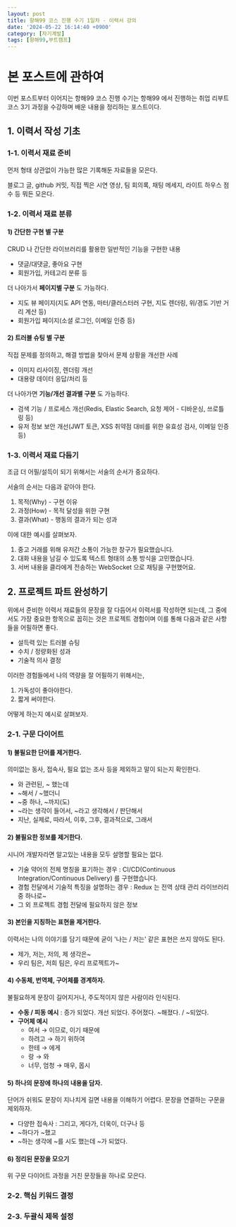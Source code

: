 ```yaml
---
layout: post
title: 항해99 코스 진행 수기 1일차 - 이력서 강의
date: '2024-05-22 16:14:40 +0900'
category: [자기계발]
tags: [항해99,부트캠프]
---
```


# 본 포스트에 관하여
이번 포스트부터 이어지는 항해99 코스 진행 수기는 항해99 에서 진행하는 취업 리부트 코스 3기 과정을 수강하며 배운 내용을 정리하는 포스트이다.

## 1. 이력서 작성 기초
### 1-1. 이력서 재료 준비
먼저 형태 상관없이 가능한 많은 기록해둔 자료들을 모은다.

블로그 글, github 커밋, 직접 찍은 시연 영상, 팀 회의록, 채팅 메세지, 라이트 하우스 점수 등 뭐든 모은다.

### 1-2. 이력서 재료 분류
#### 1) 간단한 구현 별 구분
CRUD 나 간단한 라이브러리를 활용한 일반적인 기능을 구현한 내용
- 댓글/대댓글, 좋아요 구현
- 회원가입, 카테고리 분류 등

더 나아가서 **페이지별 구분** 도 가능하다.
- 지도 뷰 페이지(지도 API 연동, 마터/클러스터러 구현, 지도 렌더링, 위/경도 기반 거리 계산 등)
- 회원가입 페이지(소셜 로그인, 이메일 인증 등)

#### 2) 트러블 슈팅 별 구분
직접 문제를 정의하고, 해결 방법을 찾아서 문제 상황을 개선한 사례
- 이미지 리사이징, 렌더링 개선
- 대용량 데이터 응답/처리 등

더 나아가면 **기능/개선 결과별 구분** 도 가능하다.
- 검색 기능 / 프로세스 개선(Redis, Elastic Search, 요청 제어 - 디바운싱, 쓰로틀링 등)
- 유저 정보 보안 개선(JWT 토큰, XSS 취약점 대비를 위한 유효성 검사, 이메일 인증 등)

### 1-3. 이력서 재료 다듬기
조금 더 어필/설득이 되기 위해서는 서술의 순서가 중요하다.

서술의 순서는 다음과 같아야 한다.

1. 목적(Why) - 구현 이유
2. 과정(How) - 목적 달성을 위한 구현
3. 결과(What) - 행동의 결과가 되는 성과

이에 대한 예시를 살펴보자.

1. 중고 거래를 위해 유저간 소통이 가능한 창구가 필요했습니다.
2. 대화 내용을 남길 수 있도록 텍스트 형태의 소통 방식을 고민했습니다.
3. 서버 내용을 클라에게 전송하는 WebSocket 으로 채팅을 구현했어요.

## 2. 프로젝트 파트 완성하기
위에서 준비한 이력서 재료들의 문장을 잘 다듬어서 이력서를 작성하면 되는데, 그 중에서도 가장 중요한 항목으로 꼽히는 것은 프로젝트 경험이며 이를 통해 다음과 같은 사항들을 어필하면 좋다.

- 설득력 있는 트러블 슈팅
- 수치 / 정량화된 성과
- 기술적 의사 결정

이러한 경험들에서 나의 역량을 잘 어필하기 위해서는,

1. 가독성이 좋아야한다.
2. 짧게 써야한다.

어떻게 하는지 예시로 살펴보자.

### 2-1. 구문 다이어트
#### 1) 불필요한 단어를 제거한다.
의미없는 동사, 접속사, 필요 없는 조사 등을 제외하고 말이 되는지 확인한다.

- 와 관련된, ~ 했는데
- ~해서 / ~했더니
- ~중 하나, ~까지(도)
- ~라는 생각이 들어서, ~라고 생각해서 / 판단해서
- 지난, 실제로, 따라서, 이후, 그후, 결과적으로, 그래서

#### 2) 불필요한 정보를 제거한다.
시니어 개발자라면 알고있는 내용을 모두 설명할 필요는 없다.

- 기술 약어의 전체 명칭을 표기하는 경우 : CI/CD(Continuous Integration/Continuous Delivery) 를 구현했습니다.
- 경험 전달에서 기술적 특징을 설명하는 경우 : Redux 는 전역 상태 관리 라이브러리 중 하나로~
- 그 외 프로젝트 경험 전달에 필요하지 않은 정보

#### 3) 본인을 지칭하는 표현을 제거한다.
이력서는 나의 이야기를 담기 때문에 굳이 '나는 / 저는' 같은 표현은 쓰지 않아도 된다.

- 제가, 저는, 저의, 제 생각은~
- 우리 팀은, 저희 팀은, 우리 프로젝트가~

#### 4) 수동체, 번역체, 구어체를 경계하자.
불필요하게 문장이 길어지거나, 주도적이지 않은 사람이라 인식된다.

- **수동 / 피동 예시** : 증가 되었다. 개선 되었다. 주어졌다. ~해졌다. / ~되었다.
- **구어체 예시**
    - 여서 → 이므로, 이기 때문에
    - 하려고 → 하기 위하여
    - 한테 → 에게
    - 랑 → 와
    - 너무, 엄청 → 매우, 몹시

#### 5) 하나의 문장에 하나의 내용을 담자.
단어가 쉬워도 문장이 지나치게 길면 내용을 이해하기 어렵다. 문장을 연결하는 구문을 제외하자.

- 다양한 접속사 : 그리고, 게다가, 더욱이, 더구나 등
- ~하다가 ~했고
- ~하는 생각에 ~를 시도 했는데 ~가 되었다.

#### 6) 정리된 문장을 모으기
위 구문 다이어트 과정을 거친 문장들을 하나로 모은다.

### 2-2. 핵심 키워드 결정

### 2-3. 두괄식 제목 설정
